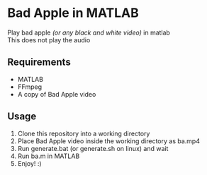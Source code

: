# Bad Apple in MATLAB
Play bad apple _(or any black and white video)_ in matlab\
This does not play the audio

## Requirements
- MATLAB
- FFmpeg
- A copy of Bad Apple video

## Usage
1. Clone this repository into a working directory
2. Place Bad Apple video inside the working directory as ba.mp4
3. Run generate.bat (or generate.sh on linux) and wait
4. Run ba.m in MATLAB
5. Enjoy! :)